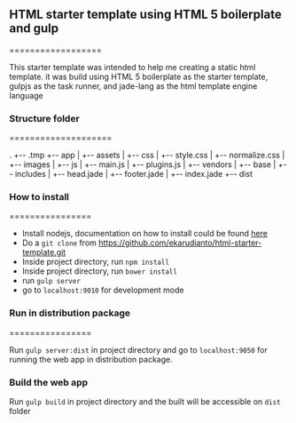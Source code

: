 ## HTML starter template using HTML 5 boilerplate and gulp

==================

This starter template was intended to help me creating a static html template. it was build using HTML 5 boilerplate as the starter template, gulpjs as the task runner, and jade-lang as the html template engine language

### Structure folder

====================

.
+-- .tmp
+-- app
|   +-- assets
|       +-- css
|           +-- style.css
|           +-- normalize.css
|       +-- images
|       +-- js
|           +-- main.js
|           +-- plugins.js
|       +-- vendors
|   +-- base
|       +-- includes
|           +-- head.jade
|           +-- footer.jade
|       +-- index.jade
+-- dist

### How to install

================

 - Install nodejs, documentation on how to install could be found [here](https://nodejs.org/)
 - Do a ```git clone``` from https://github.com/ekarudianto/html-starter-template.git
 - Inside project directory, run ```npm install```
 - Inside project directory, run ```bower install```
 - run ```gulp server```
 - go to ```localhost:9010``` for development mode

### Run in distribution package

================

Run ```gulp server:dist``` in project directory and go to ```localhost:9050``` for running the web app in distribution package.

### Build the web app

Run ```gulp build``` in project directory and the built will be accessible on ```dist``` folder